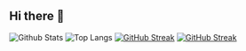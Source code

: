 ## Hi there 👋
![Github Stats](https://github-readme-stats.vercel.app/api?username=vrwboi&show_icons=true&theme=omni&count_private=true)
![Top Langs](https://github-readme-stats.vercel.app/api/top-langs/?username=anuraghazra&langs_count=15&layout=pie)
[![GitHub Streak](https://streak-stats.demolab.com/?user=vrwboi)](https://git.io/streak-stats)
[![GitHub Streak](https://streak-stats.demolab.com?user=vrwboi&theme=neon&mode=weekly)](https://git.io/streak-stats)

<!--
**vrwboi/vrwboi** is a ✨ _special_ ✨ repository because its `README.md` (this file) appears on your GitHub profile.

Here are some ideas to get you started:


- 🔭 I’m currently working on ...
- 🌱 I’m currently learning ...
- 👯 I’m looking to collaborate on ...
- 🤔 I’m looking for help with ...
- 💬 Ask me about ...
- 📫 How to reach me: ...
- 😄 Pronouns: ...
- ⚡ Fun fact: ...
-->
